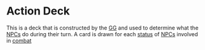 # Action Deck

This is a deck that is constructed by the [GG](Definitions/Game_Guide) and used to determine what the [NPCs](Definitions/NPC) do during their turn. A card is drawn for each [status](Definitions/NPC#npc-status) of [NPCs](Definitions/NPC) involved in [combat](Rules/Combat/README)
